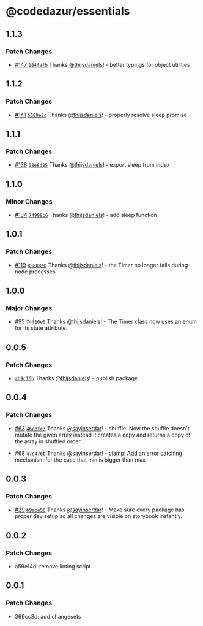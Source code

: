 # @codedazur/essentials

## 1.1.3

### Patch Changes

- [#147](https://github.com/codedazur/toolkit/pull/147) [`184fafb`](https://github.com/codedazur/toolkit/commit/184fafb3f0000696b9ea7afa78f48359265d76b8) Thanks [@thijsdaniels](https://github.com/thijsdaniels)! - better typings for object utilities

## 1.1.2

### Patch Changes

- [#141](https://github.com/codedazur/toolkit/pull/141) [`6589e2d`](https://github.com/codedazur/toolkit/commit/6589e2d703dc68ed981e38b4680658077ad0251c) Thanks [@thijsdaniels](https://github.com/thijsdaniels)! - properly resolve sleep promise

## 1.1.1

### Patch Changes

- [#138](https://github.com/codedazur/toolkit/pull/138) [`08e8d85`](https://github.com/codedazur/toolkit/commit/08e8d854a0f90c697a825fcc4fb7af92fedee661) Thanks [@thijsdaniels](https://github.com/thijsdaniels)! - export sleep from index

## 1.1.0

### Minor Changes

- [#134](https://github.com/codedazur/toolkit/pull/134) [`74998c6`](https://github.com/codedazur/toolkit/commit/74998c65e00c47b8d18c9a1607ddbd15800d98f3) Thanks [@thijsdaniels](https://github.com/thijsdaniels)! - add sleep function

## 1.0.1

### Patch Changes

- [#119](https://github.com/codedazur/toolkit/pull/119) [`88888e0`](https://github.com/codedazur/toolkit/commit/88888e003816ca8376935a3fb9e00e0ac3d485bd) Thanks [@thijsdaniels](https://github.com/thijsdaniels)! - the Timer no longer fails during node processes

## 1.0.0

### Major Changes

- [#95](https://github.com/codedazur/toolkit/pull/95) [`74f16e0`](https://github.com/codedazur/toolkit/commit/74f16e00c20d7f36f26b43349fb0f0ba412a866d) Thanks [@thijsdaniels](https://github.com/thijsdaniels)! - The Timer class now uses an enum for its state attribute.

## 0.0.5

### Patch Changes

- [`ab9c16b`](https://github.com/codedazur/toolkit/commit/ab9c16bba5f9976c80f7757dae459ee8050d796f) Thanks [@thijsdaniels](https://github.com/thijsdaniels)! - publish package

## 0.0.4

### Patch Changes

- [#63](https://github.com/codedazur/toolkit/pull/63) [`46edfe3`](https://github.com/codedazur/toolkit/commit/46edfe36580a00a38978e64e6227221b5f373b42) Thanks [@sayinserdar](https://github.com/sayinserdar)! - shuffle: Now the shuffle doesn't mutate the given array instead it creates a copy and returns a copy of the array in shuffled order

- [#68](https://github.com/codedazur/toolkit/pull/68) [`47e476b`](https://github.com/codedazur/toolkit/commit/47e476b5b4e9476a2b11b9079bdcbec918a35ae6) Thanks [@sayinserdar](https://github.com/sayinserdar)! - clamp: Add an error catching mechanism for the case that min is bigger than max

## 0.0.3

### Patch Changes

- [#29](https://github.com/codedazur/toolkit/pull/29) [`b9ace56`](https://github.com/codedazur/toolkit/commit/b9ace56e69a87f2dcae14a14ae9d29e2e89acc23) Thanks [@sayinserdar](https://github.com/sayinserdar)! - Make sure every package has proper dev setup so all changes are visible on storybook instantly.

## 0.0.2

### Patch Changes

- a59e14d: remove linting script

## 0.0.1

### Patch Changes

- 369cc3d: add changesets
